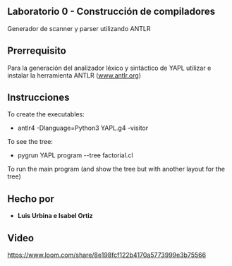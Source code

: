 ## Laboratorio 0 - Construcción de compiladores 

Generador de scanner y parser utilizando ANTLR

## Prerrequisito

Para la generación del analizador léxico y sintáctico de YAPL utilizar e instalar la herramienta ANTLR 
(www.antlr.org) 

## Instrucciones

To create the executables:

- antlr4 -Dlanguage=Python3 YAPL.g4 -visitor

To see the tree:

- pygrun YAPL program --tree factorial.cl

To run the main program (and show the tree but with another layout for the tree)


## Hecho por

* **Luis Urbina e Isabel Ortiz**

## Video

https://www.loom.com/share/8e198fcf122b4170a5773999e3b75566


